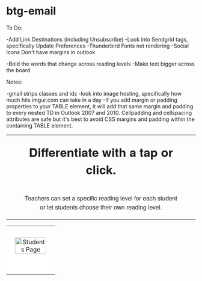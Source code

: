 # btg-email
To Do:

-Add Link Destinations (including Unsubscribe)
-Look into Sendgrid tags, specifically Update Preferences
-Thunderbird Fonts not rendering
-Social Icons Don't have margins in outlook

-Bold the words that change across reading levels
-Make text bigger across the board



Notes:

-gmail strips classes and ids
-look into image hosting, specifically how much hits imgur.com can take in a day
-If you add margin or padding properties to your TABLE element, it will add that same margin and padding to every nested TD in Outlook 2007 and 2010. Cellpadding and cellspacing attributes are safe but it's best to avoid CSS margins and padding within the containing TABLE element.


<table role="module" data-type="text" border="0" align="center" cellpadding="0" cellspacing="0" width="100%" style="table-layout: fixed;" >
    <tr>
      <td>
        <h1 style="max-width: 85%;text-align:center;font-family: Helvetica Neue, sans-serif;margin: 20px auto;">Differentiate with a tap or click.</h1>
      </td>
    </tr>
    <tr>
      <td>
        <div style="max-width: 85%;margin: 0 auto;">
          <p style="text-align:center;font-family: Helvetica Neue, sans-serif;line-height: 150%;">Teachers can set a specific reading level for each student or let students choose their own reading level.</p>
        </div>
      </td>
    </tr>
    </table>

<table role="module" data-type="image" border="0" align="center" cellpadding="0" cellspacing="0" width="100%" style="table-layout: fixed;">
  <tr>
    <td style="background-color:#FFFFFF;padding: 30px 0px 24px 0px;" valign="top" align="" role="module-content">
      <center>
        <img width="80%" src="http://i.imgur.com/1ujSW2I.jpg" alt="Students Page" align="center" border="0" style="display: block;margin: 0 auto 30px !important;width: 80%;max-width: 90%;height: auto !important;" />
      </center>
    </td>
  </tr>
</table>
